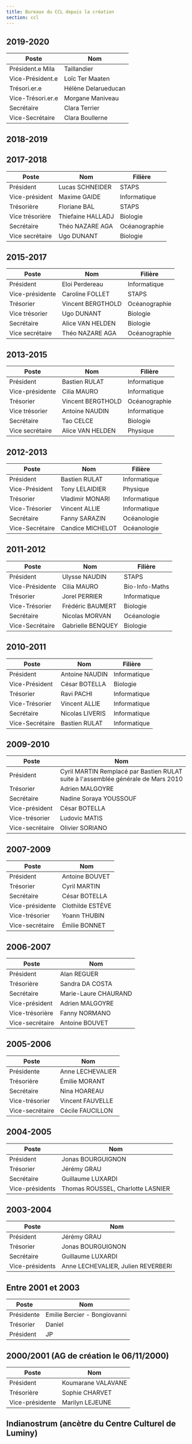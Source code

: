 ```yaml
---
title: Bureaux du CCL depuis la création
section: ccl
---
```


## 2019-2020

| Poste             | Nom                 |
| -------           | --------            |
| Président.e Mila  | Taillandier         |
| Vice-Président.e  | Loïc Ter Maaten     |
| Trésori.er.e      | Hélène Delarueducan |
| Vice-Trésori.er.e | Morgane Maniveau    |
| Secrétaire        | Clara Terrier       |
| Vice-Secrétaire   | Clara Boullerne     |


## 2018-2019

## 2017-2018

| Poste           | Nom               | Filière       |
| -------         | --------          | ---------     |
| Président       | Lucas SCHNEIDER   | STAPS         |
| Vice-président  | Maxime GAIDE      | Informatique  |
| Trésorière      | Floriane BAL      | STAPS         |
| Vice trésorière | Thiefaine HALLADJ | Biologie      |
| Secrétaire      | Théo NAZARE AGA   | Océanographie |
| Vice secrétaire | Ugo DUNANT        | Biologie      |


## 2015-2017

| Poste           | Nom               | Filière       |
| -------         | --------          | ---------     |
| Président       | Eloi Perdereau    | Informatique  |
| Vice-présidente | Caroline FOLLET   | STAPS         |
| Trésorier       | Vincent BERGTHOLD | Océanographie |
| Vice trésorier  | Ugo DUNANT        | Biologie      |
| Secrétaire      | Alice VAN HELDEN  | Biologie      |
| Vice secrétaire | Théo NAZARE AGA   | Océanographie |

## 2013-2015

| Poste           | Nom               | Filière       |
| -------         | --------          | ---------     |
| Président       | Bastien RULAT     | Informatique  |
| Vice-présidente | Cilia MAURO       | Informatique  |
| Trésorier       | Vincent BERGTHOLD | Océanographie |
| Vice trésorier  | Antoine NAUDIN    | Informatique  |
| Secrétaire      | Tao CELCE         | Biologie      |
| Vice secrétaire | Alice VAN HELDEN  | Physique      |

## 2012-2013

| Poste           | Nom              | Filière      |
| -------         | --------         | ---------    |
| Président       | Bastien RULAT    | Informatique |
| Vice-Président  | Tony LELAIDIER   | Physique     |
| Trésorier       | Vladimir MONARI  | Informatique |
| Vice-Trésorier  | Vincent ALLIE    | Informatique |
| Secrétaire      | Fanny SARAZIN    | Océanologie  |
| Vice-Secrétaire | Candice MICHELOT | Océanologie  |

## 2011-2012

| Poste           | Nom               | Filière        |
| -------         | --------          | ---------      |
| Président       | Ulysse NAUDIN     | STAPS          |
| Vice-Présidente | Cilia MAURO       | Bio-Info-Maths |
| Trésorier       | Jorel PERRIER     | Informatique   |
| Vice-Trésorier  | Frédéric BAUMERT  | Biologie       |
| Secrétaire      | Nicolas MORVAN    | Océanologie    |
| Vice-Secrétaire | Gabrielle BENQUEY | Biologie       |

## 2010-2011

| Poste           | Nom             | Filière      |
| -------         | --------        | ---------    |
| Président       | Antoine NAUDIN  | Informatique |
| Vice-Président  | César BOTELLA   | Biologie     |
| Trésorier       | Ravi PACHI      | Informatique |
| Vice-Trésorier  | Vincent ALLIE   | Informatique |
| Secrétaire      | Nicolas LIVERIS | Informatique |
| Vice-Secrétaire | Bastien RULAT   | Informatique |


## 2009-2010

| Poste           | Nom
| -----           | ---
| Président       | Cyril MARTIN Remplacé par Bastien RULAT<br/>suite à l'assemblée générale de Mars 2010
| Trésorier       | Adrien MALGOYRE
| Secrétaire      | Nadine Soraya YOUSSOUF
| Vice-président  | César BOTELLA
| Vice-trésorier  | Ludovic MATIS
| Vice-secrétaire | Olivier SORIANO

## 2007-2009

| Poste           | Nom
| -----           | ---
| Président       | Antoine BOUVET
| Trésorier       | Cyril MARTIN
| Secrétaire      | César BOTELLA
| Vice-présidente | Clothilde ESTÈVE
| Vice-trésorier  | Yoann THUBIN
| Vice-secrétaire | Émilie BONNET


## 2006-2007

| Poste           | Nom
| -----           | ---
| Président       | Alan REGUER
| Trésorière      | Sandra DA COSTA
| Secrétaire      | Marie-Laure CHAURAND
| Vice-président  | Adrien MALGOYRE
| Vice-trésorière | Fanny NORMANO
| Vice-secrétaire | Antoine BOUVET

## 2005-2006

| Poste           | Nom
| -----           | ---
| Présidente      | Anne LECHEVALIER
| Trésorière      | Émilie MORANT
| Secrétaire      | Nina HOAREAU
| Vice-trésorier  | Vincent FAUVELLE
| Vice-secrétaire | Cécile FAUCILLON


## 2004-2005

| Poste           | Nom
| -----           | ---
| Président       | Jonas BOURGUIGNON
| Trésorier       | Jérémy GRAU
| Secrétaire      | Guillaume LUXARDI
| Vice-présidents | Thomas ROUSSEL, Charlotte LASNIER


## 2003-2004

| Poste           | Nom
| -----           | ---
| Président       | Jérémy GRAU
| Trésorier       | Jonas BOURGUIGNON
| Secrétaire      | Guillaume LUXARDI
| Vice-présidents | Anne LECHEVALIER, Julien REVERBERI


## Entre 2001 et 2003

| Poste           | Nom
| -----           | ---
| Présidente      | Emilie Bercier - Bongiovanni |
| Trésorier       | Daniel |
| Président       | JP     |


## 2000/2001 (AG de création le 06/11/2000)

| Poste           | Nom
| -----           | ---
| Président       | Koumarane VALAVANE |
| Trésorière      | Sophie CHARVET     |
| Vice-présidente | Marilyn LEJEUNE    |


## Indianostrum (ancètre du Centre Culturel de Luminy)


